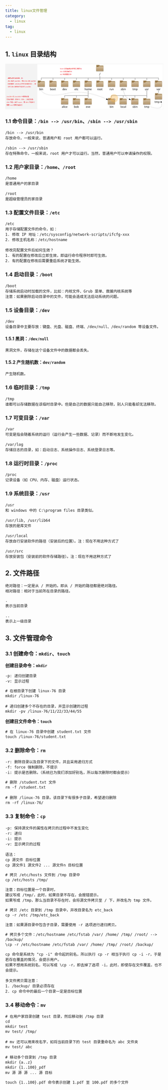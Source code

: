 ```yaml
---
title: linux文件管理
category:
  - linux
tag:
  - linux
---
```


## 1. `linux` 目录结构

![](./images/_04_linux_file_manage/01.png)

### 1.1 命令目录：`/bin --> /usr/bin`、`/sbin --> /usr/sbin`

```:no-line-numbers
/bin --> /usr/bin
存放命令，一般来说，普通用户和 root 用户都可以运行。

/sbin --> /usr/sbin
存在特殊命令，一般来说，root 用户才可以运行。当然，普通用户可以申请操作的权限。
```

### 1.2 用户家目录：`/home`、`/root`

```:no-line-numbers
/home
是普通用户的家目录

/root
是超级管理员的家目录
```

### 1.3 配置文件目录：`/etc`

```:no-line-numbers
/etc
用于存储配置文件的命令，如：
1. 修改 IP 地址：/etc/sysconfig/network-scripts/ifcfg-xxx
2. 修改主机名称：/etc/hostname

修改完配置文件后如何生效？
1. 有的配置在修改后立即生效，即运行命令程序时即可生效。
2. 有的配置在修改后需要重启系统才能生效。
```

### 1.4 启动目录：`/boot`

```:no-line-numbers
/boot
存储系统启动时加载的文件，比如：内核文件、Grub 菜单、救援内核系统等
注意：如果删除启动目录中的文件，可能会造成无法启动系统的问题。
```

### 1.5 设备目录：`/dev`

```:no-line-numbers
/dev
设备目录中主要存放：键盘、光盘、磁盘、终端、/dev/null、/dev/random 等设备文件。
```

#### 1.5.1 黑洞：`/dev/null`

```:no-line-numbers
黑洞文件，存储在这个设备文件中的数据都会丢失。
```

#### 1.5.2 产生随机数：`dev/random`

```:no-line-numbers
产生随机数。
```

### 1.6 临时目录：`/tmp`

```:no-line-numbers
/tmp
谁都可以存储数据在该临时目录中。但是自己的数据只能自己移除，别人只能看却无法移除。
```

### 1.7 可变目录：`/var`

```:no-line-numbers
/var
可变是指会随着系统的运行（运行会产生一些数据、记录）而不断地发生变化。

/var/log
存储日志的目录，如：启动日志、系统操作日志、系统登录日志等。
```

### 1.8 运行时目录：`/proc`

```:no-line-numbers
/proc
记录设备（如 CPU、内存、磁盘）运行状态。
```

### 1.9 系统目录：`/usr`

```:no-line-numbers
/usr
和 windows 中的 C:\program files 目录类似。

/usr/lib, /usr/lib64
存放的是库文件

/usr/local
存放自行安装软件的路径（安装后的位置）。注：现在不用这种方式了

/usr/src
存放安装包（安装前的软件存储路径）。注：现在不用这种方式了
```

## 2. 文件路径

```:no-line-numbers
绝对路径：一定是从 / 开始的。即从 / 开始的路径都是绝对路径。
相对路径：相对于当前所在目录的路径。
```

```:no-line-numbers
.
表示当前目录

..
表示上一级目录
```

## 3. 文件管理命令

### 3.1 创建命令：`mkdir`、`touch`

**创建目录命令：`mkdir`**

```:no-line-numbers
-p: 递归创建目录
-v: 显示过程
```

```shell:no-line-numbers
# 在根目录下创建 linux-76 目录
mkdir /linux-76

# 递归创建多个不存在的目录，并显示创建的过程
mkdir -pv /linux-76/11/22/33/44/55
```

**创建目文件命令：`touch`**

```shell:no-line-numbers
# 在 linux-76 目录中创建 student.txt 文件
touch /linux-76/student.txt
```

### 3.2 删除命令：`rm`

```:no-line-numbers
-r: 删除目录以及目录下的文件，并且采用递归方式
-f: force 强制删除，不提示
-i: 提示是否删除。（系统已为我们添加好别名，所以每次删除时都会提示）
```

```shell:no-line-numbers
# 删除 /student.txt 文件
rm -f /student.txt

# 删除 /linux-76 目录。该目录下有很多子目录，希望递归删除
rm -rf /linux-76/
```

### 3.3 复制命令：`cp`

```:no-line-numbers
-p: 保持源文件的属性在拷贝的过程中不发生变化
-r: 递归
-i: 提示
-v: 显示拷贝的过程

语法：
cp 源文件 目标位置
cp 源文件1 源文件2 ... 源文件n 目标位置
```

```shell:no-line-numbers
# 拷贝 /etc/hosts 文件到 /tmp 目录中
cp /etc/hosts /tmp/
```

```:no-line-numbers
注意：目标位置是一个目录时，
建议写成 /tmp/，此时，如果目录不存在，会报错提示。
如果写成 /tmp，那么当目录不存在时，会将源文件拷贝至 / 下，并改名为 tmp 文件。
```

```shell:no-line-numbers
# 拷贝 /etc 目录到 /tmp 目录中，并改目录名为 etc_back
cp -r /etc /tmp/etc_back
```

```:no-line-numbers
注意：如果源目录中包含子目录，需要使用 -r 选项进行递归拷贝。
```

```shell:no-line-numbers
# 拷贝多个文件：/etc/hostname /etc/fstab /var/ /home/ /tmp/ /root/ --> /backup/
\cp -r /etc/hostname /etc/fstab /var/ /home/ /tmp/ /root/ /backup/
```

```:no-line-numbers
cp 命令是系统为 "cp -i" 命令起的别名，所以执行 cp -r 相当于执行 cp -i -r，于是若存在覆盖的情况，会提示用户。
如果不想用系统别名，可以写成 \cp -r，即去掉了选项 -i，此时，即使存在文件覆盖，也不会提示。

多文件拷贝需注意：
1. /backup/ 目录必须存在
2. cp 命令中的最后一个目录一定是目标位置
```

### 3.4 移动命令：`mv`

```shell:no-line-numbers
# 在用户家目录创建 test 目录，然后移动到 /tmp 目录
cd
mkdir test
mv test/ /tmp/

# mv 还可以用来改名字，如将当前目录下的 test 目录重命名为 abc 文件夹
mv test/ abc

# 移动多个目录到 /tmp 目录
mkdir {a..z}
mkdir {1..100}_pdf
mv 源 源 源 ... 源 目标
```

```:no-line-numbers
touch {1..100}.pdf 命令表示创建 1.pdf 至 100.pdf 的多个文件
```